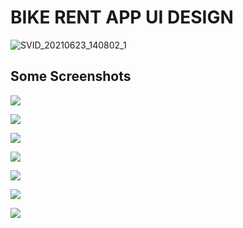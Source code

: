 # BIKE RENT APP UI DESIGN

![SVID_20210623_140802_1](https://user-images.githubusercontent.com/81028182/123063585-48819200-d42d-11eb-88a6-7ae1d57798f2.gif)


## Some Screenshots

![](assets/images/SS1.png)

![](assets/images/SS2.png)

![](assets/images/SS3.png)

![](assets/images/SS4.png)

![](assets/images/SS5.png)

![](assets/images/SS6.png)

![](assets/images/SS7.png)
